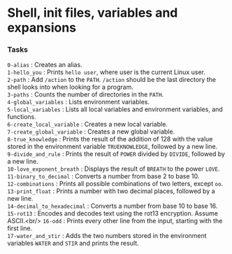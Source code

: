 # Shell, init files, variables and expansions

### Tasks

`0-alias` : Creates an alias.<br/>
`1-hello_you` : Prints `hello user`, where user is the current Linux user.<br/>
`2-path` : Add `/action` to the `PATH`. `/action` should be the last directory the shell looks into when looking for a program.<br/>
`3-paths` : Counts the number of directories in the `PATH`.<br/>
`4-global_variables` : Lists environment variables.<br/>
`5-local_variables` : Lists all local variables and environment variables, and functions.<br/>
`6-create_local_variable` : Creates a new local variable.<br/>
`7-create_global_variable` : Creates a new global variable.<br/>
`8-true_knowledge` : Prints the result of the addition of 128 with the value stored in the environment variable `TRUEKNOWLEDGE`, followed by a new line.<br/>
`9-divide_and_rule` : Prints the result of `POWER` divided by `DIVIDE`, followed by a new line.<br/>
`10-love_exponent_breath` : Displays the result of `BREATH` to the power `LOVE`.<br/>
`11-binary_to_decimal` : Converts a number from base 2 to base 10.<br/>
`12-combinations` : Prints all possible combinations of two letters, except `oo`.<br/>
`13-print_float` : Prints a number with two decimal places, followed by a new line.<br/>
`14-decimal_to_hexadecimal` : Converts a number from base 10 to base 16.<br/>
`15-rot13` : Encodes and decodes text using the rot13 encryption. Assume ASCII.\<br/>
`16-odd` : Prints every other line from the input, starting with the first line.<br/>
`17-water_and_stir` : Adds the two numbers stored in the environment variables `WATER` and `STIR` and prints the result.<br/>
